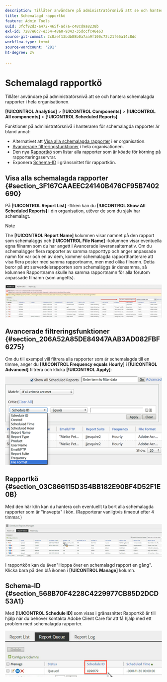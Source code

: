 ```yaml
---
description: Tillåter användare på administratörsnivå att se och hantera schemalagda rapporter i hela organisationen.
title: Schemalagd rapportkö
feature: Admin Tools
uuid: 3fcf92d3-a472-465f-ad7a-c48cd9a8238b
exl-id: 7287e6c7-e354-48a0-9343-35dccfc46e63
source-git-commit: 2c0aef13bdb88b0a7aa9f100c72c21f66a14c8dd
workflow-type: tm+mt
source-wordcount: '291'
ht-degree: 2%

---
```


# Schemalagd rapportkö

Tillåter användare på administratörsnivå att se och hantera schemalagda rapporter i hela organisationen.

**[!UICONTROL Analytics]** > **[!UICONTROL Components]** > **[!UICONTROL All components]** > **[!UICONTROL Scheduled Reports]**

Funktioner på administratörsnivå i hanteraren för schemalagda rapporter är bland annat:

* Alternativet att [Visa alla schemalagda rapporter](/help/admin/admin/scheduled-reports-admin.md#section_3F167CAAEEC24140B476CF95B7402690) i er organisation.
* [Avancerade filtreringsfunktioner](/help/admin/admin/scheduled-reports-admin.md#section_206A52A85DE84947AAB3AD082FBF6275) i hela organisationen.
* Den nya [Rapportkö](/help/admin/admin/scheduled-reports-admin.md#section_03C866115D354BB182E90BF4D52F1E0B) som listar alla rapporter som är köade för körning på rapporteringsservrar.
* Exponera [Schema-ID](/help/admin/admin/scheduled-reports-admin.md#section_568B70F4228C4229977CB85D2DCD53A1) i gränssnittet för rapportkön.

## Visa alla schemalagda rapporter {#section_3F167CAAEEC24140B476CF95B7402690}

På **[!UICONTROL Report List]** -fliken kan du **[!UICONTROL Show All Scheduled Reports]** i din organisation, utöver de som du själv har schemalagt.

>[!NOTE]
>
>The **[!UICONTROL Report Name]** kolumnen visar namnet på den rapport som schemaläggs och **[!UICONTROL File Name]** -kolumnen visar eventuella egna filnamn som du har angett i Avancerade leveransalternativ. Om du schemalägger flera rapporter av samma rapporttyp och anger anpassade namn för var och en av dem, kommer schemalagda rapporthanterare att visa flera poster med samma rapportnamn, men med olika filnamn. Detta beror på att serverdelsrapporten som schemaläggs är densamma, så kolumnen Rapportnamn skulle ha samma rapportnamn för alla förutom anpassade filnamn (som angetts).

![](assets/show_all_scheduled_reports.png)

## Avancerade filtreringsfunktioner {#section_206A52A85DE84947AAB3AD082FBF6275}

Om du till exempel vill filtrera alla rapporter som är schemalagda till en timme, anger du **[!UICONTROL Frequency equals Hourly]** i **[!UICONTROL Advanced]** filtrera och klicka **[!UICONTROL Apply]**:

![](assets/advanced_filtering_schedl_reports.png)

## Rapportkö {#section_03C866115D354BB182E90BF4D52F1E0B}

Med den här kön kan du hantera och eventuellt ta bort alla schemalagda rapporter som är &quot;insvepta&quot; i kön. (Rapporterar vanligtvis timeout efter 4 timmar.)

![](assets/scheduled_reports_2.png)

I rapportkön kan du även&quot;Hoppa över en schemalagd rapport en gång&quot;. Klicka bara på den blå ikonen i **[!UICONTROL Manage]** kolumn.

## Schema-ID {#section_568B70F4228C4229977CB85D2DCD53A1}

Med **[!UICONTROL Schedule ID]** som visas i gränssnittet Rapportkö är till hjälp när du behöver kontakta Adobe Client Care för att få hjälp med ett problem med schemalagda rapporter.

![](assets/schedule_id.png)
